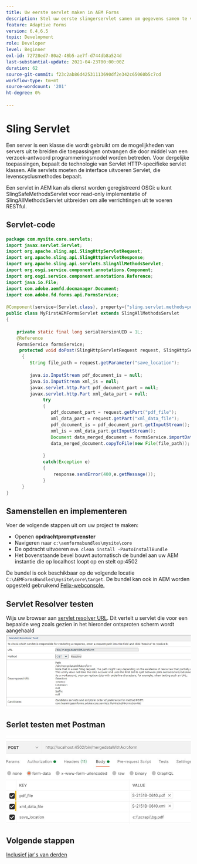```yaml
---
title: Uw eerste servlet maken in AEM Forms
description: Stel uw eerste slingerservlet samen om gegevens samen te voegen met een formuliersjabloon.
feature: Adaptive Forms
version: 6.4,6.5
topic: Development
role: Developer
level: Beginner
exl-id: 72728ed7-80a2-48b5-ae7f-d744db8a524d
last-substantial-update: 2021-04-23T00:00:00Z
duration: 62
source-git-commit: f23c2ab86d42531113690df2e342c65060b5c7cd
workflow-type: tm+mt
source-wordcount: '201'
ht-degree: 0%

---
```


# Sling Servlet

Een server is een klasse die wordt gebruikt om de mogelijkheden van servers uit te breiden die toepassingen ontvangen die door middel van een verzoek-antwoord programmeringsmodel worden betreden. Voor dergelijke toepassingen, bepaalt de technologie van Servlet HTTP-specifieke servlet klassen.
Alle servlets moeten de interface uitvoeren Servlet, die levenscyclusmethodes bepaalt.


Een servlet in AEM kan als dienst worden geregistreerd OSGi: u kunt SlingSafeMethodsServlet voor read-only implementatie of SlingAllMethodsServlet uitbreiden om alle verrichtingen uit te voeren RESTful.

## Servlet-code

```java
package com.mysite.core.servlets;
import javax.servlet.Servlet;
import org.apache.sling.api.SlingHttpServletRequest;
import org.apache.sling.api.SlingHttpServletResponse;
import org.apache.sling.api.servlets.SlingAllMethodsServlet;
import org.osgi.service.component.annotations.Component;
import org.osgi.service.component.annotations.Reference;
import java.io.File;
import com.adobe.aemfd.docmanager.Document;
import com.adobe.fd.forms.api.FormsService;

@Component(service={Servlet.class}, property={"sling.servlet.methods=post", "sling.servlet.paths=/bin/mergedataWithAcroform"})
public class MyFirstAEMFormsServlet extends SlingAllMethodsServlet
{
    
    private static final long serialVersionUID = 1L;
    @Reference
    FormsService formsService;
     protected void doPost(SlingHttpServletRequest request, SlingHttpServletResponse response)
      { 
         String file_path = request.getParameter("save_location");
         
         java.io.InputStream pdf_document_is = null;
         java.io.InputStream xml_is = null;
         javax.servlet.http.Part pdf_document_part = null;
         javax.servlet.http.Part xml_data_part = null;
              try
              {
                 pdf_document_part = request.getPart("pdf_file");
                 xml_data_part = request.getPart("xml_data_file");
                 pdf_document_is = pdf_document_part.getInputStream();
                 xml_is = xml_data_part.getInputStream();
                 Document data_merged_document = formsService.importData(new Document(pdf_document_is), new Document(xml_is));
                 data_merged_document.copyToFile(new File(file_path));
                 
              }
              catch(Exception e)
              {
                  response.sendError(400,e.getMessage());
              }
      }
}
```

## Samenstellen en implementeren

Voer de volgende stappen uit om uw project te maken:

* Openen **opdrachtpromptvenster**
* Navigeren naar `c:\aemformsbundles\mysite\core`
* De opdracht uitvoeren `mvn clean install -PautoInstallBundle`
* Het bovenstaande bevel bouwt automatisch de bundel aan uw AEM instantie die op localhost loopt op en stelt op:4502

De bundel is ook beschikbaar op de volgende locatie `C:\AEMFormsBundles\mysite\core\target`. De bundel kan ook in AEM worden opgesteld gebruikend [Felix-webconsole.](http://localhost:4502/system/console/bundles)


## Servlet Resolver testen

Wijs uw browser aan [servlet resolver URL](http://localhost:4502/system/console/servletresolver?url=%2Fbin%2FmergedataWithAcroform&amp;method=POST). Dit vertelt u servlet die voor een bepaalde weg zoals gezien in het hieronder ontsproten scherm wordt aangehaald
![servlet-resolver](assets/servlet-resolver.JPG)

## Serlet testen met Postman

![Serlet testen met Postman](assets/test-servlet-postman.JPG)

## Volgende stappen

[Inclusief jar&#39;s van derden](./include-third-party-jars.md)

